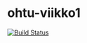 # ohtu-viikko1

[![Build Status](https://travis-ci.org/PyryV/ohtu-viikko1.svg?branch=master)](https://travis-ci.org/PyryV/ohtu-viikko1)
